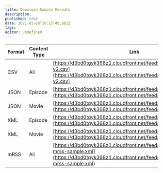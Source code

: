 ```yaml
---
title: Download Sample Formats
description: 
published: true
date: 2021-01-08T18:17:49.691Z
tags: 
editor: undefined
---
```


|Format|Content Type|Link|
|---|---|---|
|CSV|All|[https://d3bd0tgyk368z1.cloudfront.net/feeds/Metadata/Amagi-v2.csv](https://d3bd0tgyk368z1.cloudfront.net/feeds/Metadata/Amagi-v2.csv)|
|JSON|Episode|[https://d3bd0tgyk368z1.cloudfront.net/feeds/Metadata/episode.json](https://d3bd0tgyk368z1.cloudfront.net/feeds/Metadata/episode.json)|
|JSON|Movie|[https://d3bd0tgyk368z1.cloudfront.net/feeds/Metadata/movie.json](https://d3bd0tgyk368z1.cloudfront.net/feeds/Metadata/movie.json)|
|XML|Episode|[https://d3bd0tgyk368z1.cloudfront.net/feeds/Metadata/episode.xml](https://d3bd0tgyk368z1.cloudfront.net/feeds/Metadata/episode.xml)|
|XML|Movie|[https://d3bd0tgyk368z1.cloudfront.net/feeds/Metadata/movie.xml](https://d3bd0tgyk368z1.cloudfront.net/feeds/Metadata/movie.xml)|
|mRSS|All|[https://d3bd0tgyk368z1.cloudfront.net/feeds/Metadata/amagi-mrss-sample.xml](https://d3bd0tgyk368z1.cloudfront.net/feeds/Metadata/amagi-mrss-sample.xml)|

